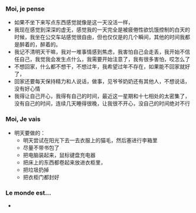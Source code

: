 ### Moi, je pense
- 如果不坐下来写点东西感觉就像是这一天没活一样，
- 我现在感觉到深深的虚无，感觉我的一天完全是被疲倦性欲饥饿控制的白天的时候，我坐在公交车站感觉很自由，但也仅仅是的几个瞬间，其他的时间我都是醉着的，醉着的。
- 我记不清明天干嘛，我对一堆事情感到焦虑，我害怕自己会走丢，我开始不信任自己，我觉我会发生点什么，我需要开始注意了，我有很多害怕，哎怎么了
- 不想回家，什么都不想干，不想过年，我希望过年不存在，如果能不回家就好了，
- 回家还要每天保持精力和人说话，做事，见爷爷奶奶还有其他人，不想说话，没有好心情
- 我得让自己开心，我得有自己的时间，最近这一星期和十七相处的太密集了，没有自己的时间，连续几天睡得很晚，让我很不开心，没自己的时间绝对不行





### Moi, Je vais
- 明天要做的：
	- 明天尝试在阳光下去一去衣服上的猫毛，然后塞进行李箱里
	- 尽量不带书包了
	- 把电脑装起来，鼠标键盘充电器
	- 把床上的东西都卷起来放进衣柜里，
	- 把垃圾扔掉
	- 把衣柜门都封好



### Le monde est...
- 